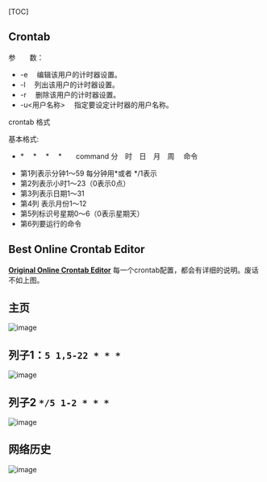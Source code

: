 [TOC]

## Crontab

参　　数：
- -e 　编辑该用户的计时器设置。
- -l 　列出该用户的计时器设置。
- -r 　删除该用户的计时器设置。
- -u<用户名称> 　指定要设定计时器的用户名称。

crontab 格式

基本格式:
* *　 *　 *　 *　　command
分　时　日　月　周　 命令

- 第1列表示分钟1～59 每分钟用*或者 */1表示
- 第2列表示小时1～23（0表示0点）
- 第3列表示日期1～31
- 第4列 表示月份1～12
- 第5列标识号星期0～6（0表示星期天）
- 第6列要运行的命令

## Best Online Crontab Editor
**[Original Online Crontab Editor](http://www.corntab.com/)**
每一个crontab配置，都会有详细的说明。废话不如上图。

## 主页
![image](E:\BaiduYunPanRsync\百度云同步盘\image\写作配图\online-crontab-editor.png)

## 列子1：`5 1,5-22 * * *`
![image](E:\BaiduYunPanRsync\百度云同步盘\image\写作配图\crontab-editor.png)

## 列子2 `*/5 1-2 * * *`
![image](E:\BaiduYunPanRsync\百度云同步盘\image\写作配图\crontab-editor-default.png)

## 网络历史
![image](E:\BaiduYunPanRsync\百度云同步盘\image\写作配图\crontab-editor-recent.png)